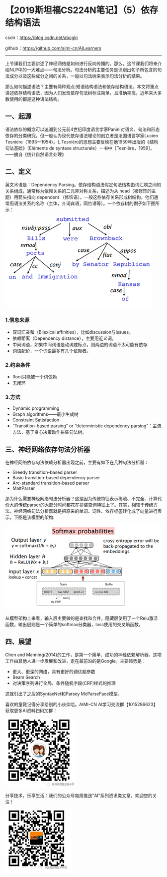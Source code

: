 # 【2019斯坦福CS224N笔记】（5）依存结构语法

csdn：https://blog.csdn.net/abcgkj

github：https://github.com/aimi-cn/AILearners

---

上节课我们主要讲述了神经网络是如何进行反向传播的。那么，这节课我们将来介绍NLP中的一大难点——句法分析。句法分析的主要任务是识别出句子所包含的句法成分以及这些成分之间的关系，一般以句法树来表示句法分析的结果。

那么如何描述语法？主要有两种观点:短语结构语法和依存结构语法。本文将重点讲述依存结构语法，因为人们发现依存句法树标注简单，且准确率高，近年来大多数使用的都是这种语法结构。

## 一、起源

语法依存的概念可以追溯到公元前4世纪印度语言学家Panini对语义、句法和形态依存的分类研究，但一般认为现代依存语法理论的创立者是法国语言学家Lucien Tesnière（1893—1954）。L.Tesnière的思想主要反映在他1959年出版的《结构句法基础》（Eléments de syntaxe structurale）一书中［Tesnière，1959］。——摘自《统计自然语言处理》

## 二、定义

英文术语是：Dependency Parsing。依存结构语法假定句法结构由词汇项之间的关系组成，通常称为依赖关系的二元非对称关系，描述为从 head（被修饰的主题）用箭头指向 dependent （修饰语）。一般这些依存关系形成树结构。他们通常用语法关系的名称（主体，介词宾语，同位语等）。一个依存树的例子如下图所示：

![](../../../img/nlp/cs224n/05linguistic_structure/TIM截图20190618154333.png)

### 1.信息来源

- 双词汇亲和（Bilexical affinities），比如discussion与issues。
- 依赖距离（Dependency distance），主要用近义词。
- 中间词语，如果中间词语是动词或标点，则两边的词语不太可能有依存
- 词语配价，一个词语最多有几个依赖者。

### 2.约束条件

- Root只能被一个词依赖
- 无闭环

### 3.方法

- Dynamic programming
- Graph algorithms——最小生成树
- Constraint Satisfaction 
- “Transition-based parsing” or “deterministic dependency parsing”：主流方法，基于贪心决策动作拼装句法树。

## 三、神经网络依存句法分析器

在神经网络依存句法依赖分析器出现之前，主要有如下在几种句法分析器：

- Greedy transition-based parser
- Basic transition-based dependency parser
- Arc-standard transition-based parser
- MaltParser

那为什么需要神经网络句法分析器？这是因为传统特征表示稀疏、不完全、计算代价大的传统parser的大部分时间都花在拼装查询特征上了。其实，相较于传统方法，神经网络句法分析器就是把原来的单词、词性、依存标签转化成了向量进行表示。下图是该模型的架构:

![](../../../img/nlp/cs224n/05linguistic_structure/TIM截图20190618170114.png)

从模型架构上来看，输入层主要做的是查找和合并，隐藏层使用了一个Relu激活函数，输出层则是一个简单的softmax分类器，loss使用的交叉熵函数。

## 四、展望

Chen and Manning(2014)的工作，是第一个简单、成功的神经依赖解析器。这项工作由其他人进一步发展和改进，走在最前沿的是Google。主要趋势是：

- 更大、更深的网络，具有更好的调优超参数
- Beam Search
- 对决策序列进行全局、条件随机字段(CRF)样式的推理

这就引出了之后的SyntaxNet和Parsey McParseFace模型。

喜欢的童鞋记得分享给别的小伙伴哈。AIMI-CN AI学习交流群【1015286623】 获取更多AI资料扫码加群：

![](../../../img/otherImages/gkj/QRcode_qq.png)

分享技术，乐享生活：我们的公众号每周推送“AI”系列资讯类文章，欢迎您的关注！

![](../../../img/otherImages/gkj/QRcode_wechart.png)

